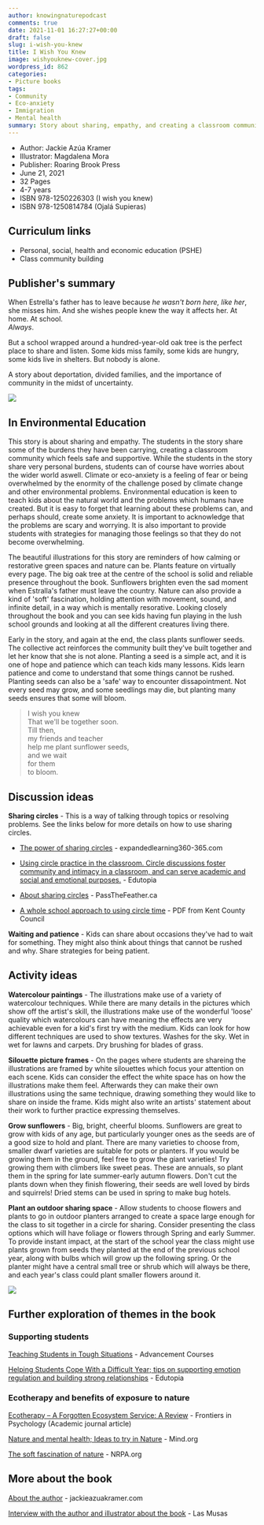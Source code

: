 ```yaml
---
author: knowingnaturepodcast
comments: true
date: 2021-11-01 16:27:27+00:00
draft: false
slug: i-wish-you-knew
title: I Wish You Knew
image: wishyouknew-cover.jpg
wordpress_id: 862
categories:
- Picture books
tags:
- Community
- Eco-anxiety
- Immigration
- Mental health
summary: Story about sharing, empathy, and creating a classroom community which feels safe and supportive.  A great book for supporting classes or students dealing with eco or climate anxiety.
---
```


  * Author: Jackie Azúa Kramer
  * Illustrator: Magdalena Mora
  * Publisher: Roaring Brook Press
  * June 21, 2021
  * 32 Pages 
  * 4-7 years 
  * ISBN 978-1250226303 (I wish you knew)
  * ISBN 978-1250814784 (Ojalá Supieras)

## Curriculum links

  * Personal, social, health and economic education (PSHE)
  * Class community building

## Publisher's summary

When Estrella's father has to leave because _he wasn't born here, like her_,
she misses him. And she wishes people knew the way it affects her. At home. At
school.  
 _Always_.

But a school wrapped around a hundred-year-old oak tree is the perfect place
to share and listen. Some kids miss family, some kids are hungry, some kids live
in shelters. But nobody is alone.

A story about deportation, divided families, and the importance of community
in the midst of uncertainty.

![](wishyouknew-page-1.jpg)

## In Environmental Education

This story is about sharing and empathy. The students in the story share some
of the burdens they have been carrying, creating a classroom community which
feels safe and supportive. While the students in the story share very personal
burdens, students can of course have worries about the wider world aswell.
Climate or eco-anxiety is a feeling of fear or being overwhelmed by the
enormity of the challenge posed by climate change and other environmental
problems. Environmental education is keen to teach kids about the natural
world and the problems which humans have created. But it is easy to forget
that learning about these problems can, and perhaps should, create some
anxiety. It is important to acknowledge that the problems are scary and
worrying. It is also important to provide students with strategies for
managing those feelings so that they do not become overwhelming.

The beautiful illustrations for this story are reminders of how calming or
restorative green spaces and nature can be. Plants feature on virtually every
page. The big oak tree at the centre of the school is solid and reliable
presence throughout the book. Sunflowers brighten even the sad moment when
Estralla's father must leave the country. Nature can also provide a kind of
'soft' fascination, holding attention with movement, sound, and infinite
detail, in a way which is mentally resorative. Looking closely throughout the
book and you can see kids having fun playing in the lush school grounds and
looking at all the different creatures living there.

Early in the story, and again at the end, the class plants sunflower seeds.
The collective act reinforces the community built they've built together and
let her know that she is not alone. Planting a seed is a simple act, and it is
one of hope and patience which can teach kids many lessons. Kids learn
patience and come to understand that some things cannot be rushed. Planting
seeds can also be a 'safe' way to encounter dissapointment. Not every seed may
grow, and some seedlings may die, but planting many seeds ensures that some
will bloom.

> I wish you knew  
> That we'll be together soon.  
> Till then,  
> my friends and teacher  
> help me plant sunflower seeds,  
> and we wait  
> for them  
> to bloom.

## Discussion ideas

**Sharing circles** \- This is a way of talking through topics or
resolving problems. See the links below for more details on how to use sharing
circles.

  * [The power of sharing circles](http://www.expandedlearning360-365.com/blog/the-power-of-sharing-circles) \- expandedlearning360-365.com  

  * [Using circle practice in the classroom. Circle discussions foster community and intimacy in a classroom, and can serve academic and social and emotional purposes.](https://www.edutopia.org/article/using-circle-practice-classroom) \- Edutopia

  * [About sharing circles](https://passthefeather.ca/sharing-circles/) \- PassTheFeather.ca  

  * [A whole school approach to using circle time](https://knowingnaturepodcast.files.wordpress.com/2021/10/introducing_circle_time.pdf) \- PDF from Kent County Council

**Waiting and patience** \- Kids can share about occasions they've had to wait
for something. They might also think about things that cannot be rushed and
why. Share strategies for being patient.

## Activity ideas

**Watercolour paintings** \- The illustrations make use of a variety of
watercolour techniques. While there are many details in the pictures which
show off the artist's skill, the illustrations make use of the wonderful
'loose' quality which watercolours can have meaning the effects are very
achievable even for a kid's first try with the medium. Kids can look for how
different techniques are used to show textures. Washes for the sky. Wet in wet
for lawns and carpets. Dry brushing for blades of grass.

**Silouette picture frames** \- On the pages where students are shareing the
illustrations are framed by white silouettes which focus your attention on
each scene. Kids can consider the effect the white space has on how the
illustrations make them feel. Afterwards they can make their own illustrations
using the same technique, drawing something they would like to share on inside
the frame. Kids might also write an artists' statement about their work to
further practice expressing themselves.

**Grow sunflowers** \- Big, bright, cheerful blooms. Sunflowers are great to
grow with kids of any age, but particularly younger ones as the seeds are of a
good size to hold and plant. There are many varieties to choose from, smaller
dwarf varieties are suitable for pots or planters. If you would be growing
them in the ground, feel free to grow the giant varieties! Try growing them
with climbers like sweet peas. These are annuals, so plant them in the spring
for late summer-early autumn flowers. Don't cut the plants down when they
finish flowering, their seeds are well loved by birds and squirrels! Dried
stems can be used in spring to make bug hotels.

**Plant an outdoor sharing space** \- Allow students to choose flowers and
plants to go in outdoor planters arranged to create a space large enough for
the class to sit together in a circle for sharing. Consider presenting the
class options which will have foliage or flowers through Spring and early
Summer. To provide instant impact, at the start of the school year the class
might use plants grown from seeds they planted at the end of the previous
school year, along with bulbs which will grow up the following spring. Or the
planter might have a central small tree or shrub which will always be there,
and each year's class could plant smaller flowers around it.

![](wishyouknew-page-2.jpg)

## Further exploration of themes in the book

### **Supporting students**

[Teaching Students in Tough Situations](https://blog.advancementcourses.com/articles/teaching-students-tough-situations/) \- Advancement Courses

[Helping Students Cope With a Difficult Year; tips on supporting emotion regulation and building strong relationships](https://www.edutopia.org/article/helping-students-cope-difficult-year) \- Edutopia

### **Ecotherapy and benefits of exposure to nature**

[Ecotherapy – A Forgotten Ecosystem Service: A Review](https://www.ncbi.nlm.nih.gov/pmc/articles/PMC6085576/) \- Frontiers in Psychology (Academic journal article)
  
[Nature and mental health; Ideas to try in Nature](https://www.mind.org.uk/information-support/tips-for-everyday-living/nature-and-mental-health/ideas-to-try-in-nature/) \- Mind.org  
  
[The soft fascination of nature](https://www.nrpa.org/parks-recreation-magazine/2013/april/the-soft-fascination-of-nature/) \- NRPA.org

## More about the book

[About the author](https://www.jackieazuakramer.com/) \- jackieazuakramer.com

[Interview with the author and illustrator about the book](https://www.lasmusasbooks.com/blog/an-interview-with-the-author-and-illustrator-behind-i-wish-you-knew) \- Las Musas

